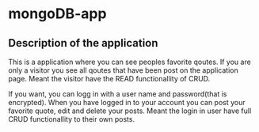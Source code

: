 # mongoDB-app

## Description of the application
This is a application where you can see peoples favorite qoutes. 
If you are only a visitor you see all qoutes that have been post on the application page. Meant the visitor have the READ functionallity of CRUD. 

If you want, you can logg in with a user name and password(that is encrypted). When you have logged in to your account you can post your favorite quote, edit and delete your posts. Meant the login in user  have full CRUD functionallity to their own posts. 
